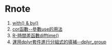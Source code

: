 ﻿# Rnote
1. [with() & by()](https://github.com/renardbao/Rnote/blob/master/with%20-%20by/with_by.md)
2. [cor函數--參數use的用法](https://renardbao.github.io/Rnote/corNAtest/corNAtest.html)
1. [R-時間差函數difftime()](https://renardbao.github.io/Rnote/difftime/difftime.html)
2. [運用dplyr套件進行分組式的填補--dplyr_group](https://renardbao.github.io/Rnote/dplyr_group/dplyr_group.html)
